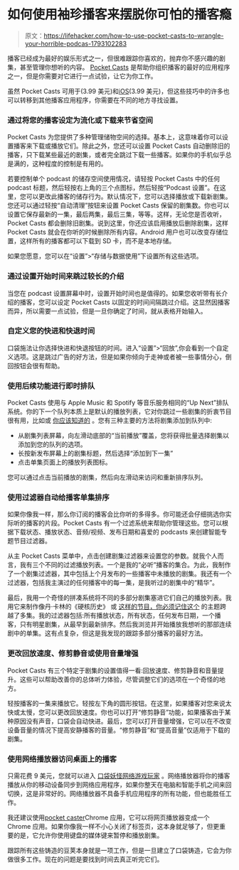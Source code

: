 # 如何使用袖珍播客来摆脱你可怕的播客瘾

> 原文：<https://lifehacker.com/how-to-use-pocket-casts-to-wrangle-your-horrible-podcas-1793102283>

播客已经成为最好的娱乐形式之一，但很难跟踪你喜欢的，抛弃你不感兴趣的剧集，甚至管理你想听的内容。 [Pocket Casts](https://www.shiftyjelly.com/pocketcasts/) 是帮助你组织播客的最好的应用程序之一，但是你需要对它进行一点试验，让它为你工作。



虽然 Pocket Casts 可用于(3.99 美元)和[iOS](https://itunes.apple.com/us/app/pocket-casts/id414834813?mt=8)(3.99 美元)，但这些技巧中的许多也可以转移到其他播客应用程序，你需要在不同的地方寻找设置。

### 通过将您的播客设定为流化或下载来节省空间

Pocket Casts 为您提供了多种管理储物空间的选择。基本上，这意味着你可以设置播客来下载或播放它们。除此之外，您还可以设置 Pocket Casts 自动删除旧的播客，只下载某些最近的剧集，或者完全跳过下载一些播客。如果你的手机似乎总是满的，这种程度的控制是有用的。

若要控制单个 podcast 的储存空间使用情况，请轻按 Pocket Casts 中的任何 podcast 标题，然后轻按右上角的三个点图标，然后轻按“Podcast 设置”。在这里，您可以更改此播客的储存行为。默认情况下，您可以选择播放或下载新剧集。您还可以通过轻按“自动清理”按钮来设置 Pocket Casts 保留的剧集数。你也可以设置它保存最新的一集，最后两集，最后三集，等等。这样，无论您是否收听，Pocket Casts 都会删除旧剧集。说到这里，你还应该启用播放后删除剧集，这样 Pocket Casts 就会在你听的时候删除所有内容。Android 用户也可以改变存储位置，这样所有的播客都可以下载到 SD 卡，而不是本地存储。

如果您愿意，您可以在“设置”>“存储与数据使用”下设置所有这些选项。

### 通过设置开始时间来跳过较长的介绍

当您在 podcast 设置屏幕中时，设置开始时间也是值得的。如果您收听带有长介绍的播客，您可以设定 Pocket Casts 以固定的时间间隔跳过介绍。这显然因播客而异，所以需要一点试验，但是一旦你确定了时间，就从表格开始输入。

### 自定义您的快进和快退时间

口袋施法让你选择快进和快退按钮的时间。进入“设置”>“回放”,你会看到一个自定义选项。这是跳过广告的好方法，但是如果你倾向于走神或者被一些事情分心，倒回按钮会很有帮助。

### 使用后续功能进行即时排队

Pocket Casts 使用与 Apple Music 和 Spotify 等音乐服务相同的“Up Next”排队系统。你的下一个队列本质上是默认的播放列表，它对你跳过一些剧集的折衷节目很有用，比如或 [你应该知道的](http://www.stuffyoushouldknow.com/) 。您有三种主要的方法将剧集添加到队列中:

*   从剧集列表屏幕，向左滑动底部的“当前播放”覆盖，您将获得批量选择剧集以添加到您的队列的选项。
*   长按新发布屏幕上的剧集标题，然后选择“添加到下一集”
*   点击单集页面上的播放列表图标。

您可以通过点击当前播放的剧集，然后向左滑动来访问和重新排序队列。

### 使用过滤器自动给播客单集排序

如果你像我一样，那么你订阅的播客会比你听的多得多。你可能还会仔细挑选你实际听的播客的片段。Pocket Casts 有一个过滤系统来帮助你管理这些。您可以根据下载状态、播放状态、音频/视频、发布日期和喜爱的 podcasts 来创建智能专题节目过滤器。

从主 Pocket Casts 菜单中，点击创建剧集过滤器来设置您的参数。就我个人而言，我有三个不同的过滤播放列表。一个是我的“必听”播客的集合。为此，我制作了一个剧集过滤器，其中包括上个月发布的一些播客中未播放的剧集。我还有一个过滤器，包括我主演过的任何播客中的每一集，是我听过的剧集中的“精华”。

最后，我用一个奇怪的拼凑系统将不同的多部分剧集塞进它们自己的播放列表。我用它来制作像丹·卡林的《硬核历史》 或 [这样的节目，你必须记住这个](http://www.youmustrememberthispodcast.com/) 的主题跨越了多集。我的过滤器包括:所有播放状态，所有状态，任何发布日期，一个播客，只有明星剧集，从最早到最新排序。然后我浏览并开始播放我想听的那部连续剧中的单集。这有点复杂，但这是我发现的跟踪多部分播客的最好方法。

### 更改回放速度、修剪静音或使用音量增强

Pocket Casts 有三个特定于剧集的设置值得一看:回放速度、修剪静音和音量提升。这些可以帮助改善你的总体听力体验，尽管调整它们的选项在一个奇怪的地方。

轻按播客的一集来播放它。轻按左下角的圆形按钮。在这里，如果播客对您来说太快或太慢，您可以更改回放速度。你也可以打开“修剪静音”功能，如果播客由于某种原因没有声音，口袋会自动快进。最后，您可以打开音量增强，它可以在不改变设备音量的情况下提高安静播客的音量。“修剪静音”和“提高音量”仅适用于下载的剧集。

### 使用网络播放器访问桌面上的播客

只需花费 9 美元，您就可以进入 [口袋妖怪网络游戏玩家](https://play.pocketcasts.com/) 。网络播放器将你的播客播放从你的移动设备同步到网络应用程序，如果你整天在电脑和智能手机之间来回切换，这是非常好的。网络播放器不具备手机应用程序的所有功能，但也能胜任工作。

我还建议使用[pocket caster](https://chrome.google.com/webstore/detail/pocketcaster/jmlelgnlpdinbjemiclfmgcpbpdjlhff)Chrome 应用，它可以将网页播放器变成一个 Chrome 应用。如果你像我一样不小心关闭了标签页，这本身就足够了，但更重要的是，它允许你使用键盘的媒体键来暂停和播放剧集。

跟踪所有这些铸造的豆荚本身就是一项工作，但是一旦建立了口袋铸造，它会为你做很多工作。现在的问题是要找到时间去真正听完它们。